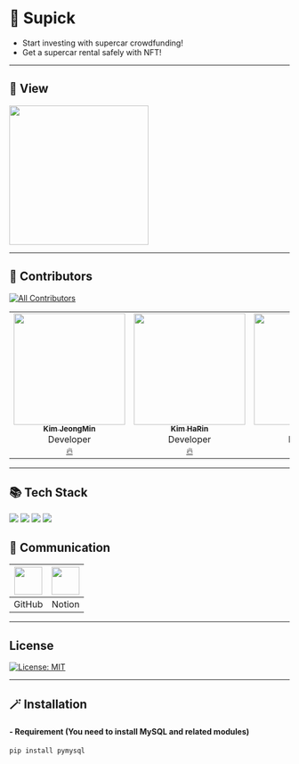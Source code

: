 # 🌟 Supick
* Start investing with supercar crowdfunding!
* Get a supercar rental safely with NFT!
---

## 🔮 View
<img width="250" alt="" src="">

---

## 💫 Contributors
[![All Contributors](https://img.shields.io/badge/all_contributors-3-orange.svg?style=flat-square)](#contributors-)
<table>
  <tr>
    <td align="center"><a href="https://github.com/JMsuper"><img src="https://avatars.githubusercontent.com/u/80041449?v=4?s=200" width="200px;" alt=""/><br /><sub><b>Kim JeongMin</b></sub></a><br />Developer<br/><a href="https://github.com/https-github-com-Juneks/SuperCarNFT/commits?author=JMsuper" title="Documentation">🔥</a></td>
    <td align="center"><a href="https://github.com/rineeee"><img src="https://avatars.githubusercontent.com/u/62981406?v=4?s=200" width="200px;" alt=""/><br /><sub><b>Kim HaRin</b></sub></a><br />Developer<br /><a href="https://github.com/https-github-com-Juneks/SuperCarNFT/commits?author=rineeee" title="Documentation">🔥</a></td>
    <td align="center"><a href="https://github.com/haein0758"><img src="https://avatars.githubusercontent.com/u/62981406?v=4?s=200" width="200px;" alt=""/><br /><sub><b>Kim HaeIn</b></sub></a><br />Developer<br /><a href="https://github.com/https-github-com-Juneks/SuperCarNFT/commits?author=haein0758" title="Documentation">🔥</a></td>
</table>


---


## 📚 Tech Stack
 <a href="#"><img src="https://img.shields.io/badge/Flutter-F7DF1E?style=flat&logo=Flutter&logoColor=black"/></a>
<a href="#"><img src="https://img.shields.io/badge/MetaMask-FF9A00?style=flat&logo=metamask&logoColor=black"/></a>
<a href="#"><img src="https://img.shields.io/badge/IPFS-65C2CB?style=flat&logo=IPFS&logoColor=black"/></a>
<a href="#"><img src="https://img.shields.io/badge/Infura-FF4D00?style=flat&logo=infura&logoColor=black"/></a>




## 🌈 Communication

|<img width= 50 src="https://i.imgur.com/Ap8neHw.png">| <img width= 50 src="https://i.imgur.com/jrN40gS.jpg">    |
| :---------------------------------------------------: | :---------------------------------------------------: |
|                        GitHub                     |                        Notion                         |


---

## License
[![License: MIT](https://img.shields.io/badge/License-MIT-skyblue.svg)](https://opensource.org/licenses/MIT)

---

## 🪄 Installation
#### - Requirement (You need to install MySQL and related modules)
```sh
pip install pymysql
```



